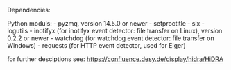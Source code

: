 Dependencies:

Python moduls:
    - pyzmq, version 14.5.0 or newer
    - setproctitle
    - six
    - logutils
    - inotifyx (for inotifyx event detector: file transfer on Linux), version 0.2.2 or newer
    - watchdog (for watchdog event detector: file transfer on Windows)
    - requests (for HTTP event detector, used for Eiger)

for further desciptions see:
https://confluence.desy.de/display/hidra/HiDRA
